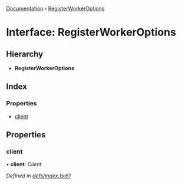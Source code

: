[Documentation](../README.md) › [RegisterWorkerOptions](registerworkeroptions.md)

# Interface: RegisterWorkerOptions

## Hierarchy

* **RegisterWorkerOptions**

## Index

### Properties

* [client](registerworkeroptions.md#client)

## Properties

###  client

• **client**: *Client*

*Defined in [defs/index.ts:61](https://github.com/badbatch/graphql-box/blob/2410fc32/packages/worker-client/src/defs/index.ts#L61)*
